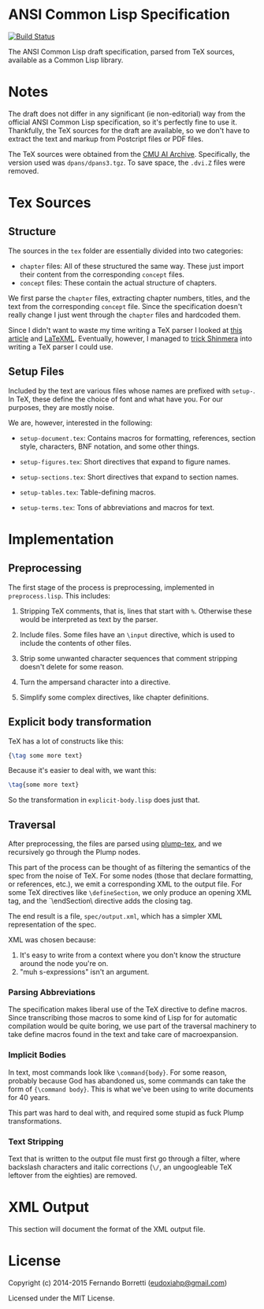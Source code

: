 # ANSI Common Lisp Specification

[![Build Status](https://travis-ci.org/LispLang/ansi-spec.svg?branch=master)](https://travis-ci.org/LispLang/ansi-spec)

The ANSI Common Lisp draft specification, parsed from TeX sources, available as
a Common Lisp library.

# Notes

The draft does not differ in any significant (ie non-editorial) way from the
official ANSI Common Lisp specification, so it's perfectly fine to use
it. Thankfully, the TeX sources for the draft are available, so we don't have to
extract the text and markup from Postcript files or PDF files.

The TeX sources were obtained from the [CMU AI Archive][cmu]. Specifically, the
version used was `dpans/dpans3.tgz`. To save space, the `.dvi.Z` files were
removed.

# Tex Sources

## Structure

The sources in the `tex` folder are essentially divided into two categories:

- `chapter` files: All of these structured the same way. These just import their
  content from the corresponding `concept` files.
- `concept` files: These contain the actual structure of chapters.

We first parse the `chapter` files, extracting chapter numbers, titles, and the
text from the corresponding `concept` file. Since the specification doesn't
really change I just went through the `chapter` files and hardcoded them.

Since I didn't want to waste my time writing a TeX parser I looked at
[this article][tex2xml] and [LaTeXML][latexml]. Eventually, however, I managed
to [trick Shinmera][shin] into writing a TeX parser I could use.

## Setup Files

Included by the text are various files whose names are prefixed with
`setup-`. In TeX, these define the choice of font and what have you. For our
purposes, they are mostly noise.

We are, however, interested in the following:

- `setup-document.tex`: Contains macros for formatting, references, section
style, characters, BNF notation, and some other things.

- `setup-figures.tex`: Short directives that expand to figure names.

- `setup-sections.tex`: Short directives that expand to section names.

- `setup-tables.tex`: Table-defining macros.

- `setup-terms.tex`: Tons of abbreviations and macros for text.

# Implementation

## Preprocessing

The first stage of the process is preprocessing, implemented in
`preprocess.lisp`. This includes:

1. Stripping TeX comments, that is, lines that start with `%`. Otherwise these
   would be interpreted as text by the parser.

2. Include files. Some files have an `\input` directive, which is used to
   include the contents of other files.

3. Strip some unwanted character sequences that comment stripping doesn't delete
   for some reason.

4. Turn the ampersand character into a directive.

5. Simplify some complex directives, like chapter definitions.

## Explicit body transformation

TeX has a lot of constructs like this:

```tex
{\tag some more text}
```

Because it's easier to deal with, we want this:

```tex
\tag{some more text}
```

So the transformation in `explicit-body.lisp` does just that.

## Traversal

After preprocessing, the files are parsed using [plump-tex][plump], and we
recursively go through the Plump nodes.

This part of the process can be thought of as filtering the semantics of the
spec from the noise of TeX. For some nodes (those that declare formatting, or
references, etc.), we emit a corresponding XML to the output file. For some TeX
directives like `\defineSection`, we only produce an opening XML tag, and the
`\endSection\ directive adds the closing tag.

The end result is a file, `spec/output.xml`, which has a simpler XML
representation of the spec.

XML was chosen because:

1. It's easy to write from a context where you don't know the structure around
   the node you're on.
2. "muh s-expressions" isn't an argument.

### Parsing Abbreviations

The specification makes liberal use of the TeX directive to define macros. Since
transcribing those macros to some kind of Lisp for for automatic compilation
would be quite boring, we use part of the traversal machinery to take define
macros found in the text and take care of macroexpansion.

### Implicit Bodies

In text, most commands look like `\command{body}`. For some reason, probably
because God has abandoned us, some commands can take the form of `{\command
body}`. This is what we've been using to write documents for 40 years.

This part was hard to deal with, and required some stupid as fuck Plump
transformations.

### Text Stripping

Text that is written to the output file must first go through a filter, where
backslash characters and italic corrections (`\/`, an ungoogleable TeX leftover
from the eighties) are removed.

# XML Output

This section will document the format of the XML output file.

# License

Copyright (c) 2014-2015 Fernando Borretti (eudoxiahp@gmail.com)

Licensed under the MIT License.

[cmu]: ftp://ftp.cs.cmu.edu/usr/ai/lang/lisp/doc/standard/ansi/0.html
[plump]: https://github.com/Shinmera/plump-tex
[tex2xml]: http://jblevins.org/log/xml-tools
[latexml]: http://dlmf.nist.gov/LaTeXML/
[shin]: https://twitter.com/eudxa/status/512783348398186496
